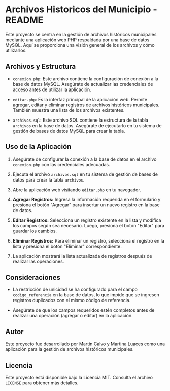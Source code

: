# Archivos Historicos del Municipio - README

Este proyecto se centra en la gestión de archivos históricos municipales mediante una aplicación web PHP respaldada por una base de datos MySQL. Aquí se proporciona una visión general de los archivos y cómo utilizarlos.

## Archivos y Estructura

- `conexion.php`: Este archivo contiene la configuración de conexión a la base de datos MySQL. Asegúrate de actualizar las credenciales de acceso antes de utilizar la aplicación.

- `editar.php`: Es la interfaz principal de la aplicación web. Permite agregar, editar y eliminar registros de archivos históricos municipales. También muestra una lista de los archivos existentes.

- `archivos.sql`: Este archivo SQL contiene la estructura de la tabla `archivos` en la base de datos. Asegúrate de ejecutarlo en tu sistema de gestión de bases de datos MySQL para crear la tabla.

## Uso de la Aplicación

1. Asegúrate de configurar la conexión a la base de datos en el archivo `conexion.php` con las credenciales adecuadas.

2. Ejecuta el archivo `archivos.sql` en tu sistema de gestión de bases de datos para crear la tabla `archivos`.

3. Abre la aplicación web visitando `editar.php` en tu navegador.

4. **Agregar Registros:** Ingresa la información requerida en el formulario y presiona el botón "Agregar" para insertar un nuevo registro en la base de datos.

5. **Editar Registros:** Selecciona un registro existente en la lista y modifica los campos según sea necesario. Luego, presiona el botón "Editar" para guardar los cambios.

6. **Eliminar Registros:** Para eliminar un registro, selecciona el registro en la lista y presiona el botón "Eliminar" correspondiente.

7. La aplicación mostrará la lista actualizada de registros después de realizar las operaciones.

## Consideraciones

- La restricción de unicidad se ha configurado para el campo `codigo_referencia` en la base de datos, lo que impide que se ingresen registros duplicados con el mismo código de referencia.

- Asegúrate de que los campos requeridos estén completos antes de realizar una operación (agregar o editar) en la aplicación.

## Autor

Este proyecto fue desarrollado por Martin Calvo y Martina Luaces como una aplicación para la gestión de archivos históricos municipales.

## Licencia

Este proyecto está disponible bajo la Licencia MIT. Consulta el archivo `LICENSE` para obtener más detalles.

